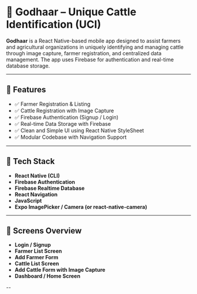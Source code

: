 # 🐄 Godhaar – Unique Cattle Identification (UCI)

**Godhaar** is a React Native-based mobile app designed to assist farmers and agricultural organizations in uniquely identifying and managing cattle through image capture, farmer registration, and centralized data management. The app uses Firebase for authentication and real-time database storage.

---

## 🚀 Features

- ✅ Farmer Registration & Listing  
- ✅ Cattle Registration with Image Capture  
- ✅ Firebase Authentication (Signup / Login)  
- ✅ Real-time Data Storage with Firebase  
- ✅ Clean and Simple UI using React Native StyleSheet  
- ✅ Modular Codebase with Navigation Support

---

## 🧪 Tech Stack

- **React Native (CLI)**
- **Firebase Authentication**
- **Firebase Realtime Database**
- **React Navigation**
- **JavaScript**
- **Expo ImagePicker / Camera (or react-native-camera)**

---

## 📸 Screens Overview

- **Login / Signup**
- **Farmer List Screen**
- **Add Farmer Form**
- **Cattle List Screen**
- **Add Cattle Form with Image Capture**
- **Dashboard / Home Screen**

--

